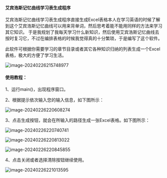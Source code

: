 #### 艾宾浩斯记忆曲线学习表生成程序

艾宾浩斯记忆曲线学习表生成程序直接生成Excel表格本人在学习英语的时候了解到这个艾宾浩斯记忆曲线可以用来背单词，然后思考着能不能用同样的方法来学习其它知识。 于是我规划了我每天学习什么新知识，然后使用艾宾浩斯记忆曲线去按时复习它，不过在编排表格的时候我觉得真的十分繁琐，于是编写了这个软件。

此软件可根据你需要学习的章节目录或者其它各种知识归纳的列表生成一个Excel表格，极大的方便了学习生活。

![image-20240226215748977](C:\Users\17253\AppData\Roaming\Typora\typora-user-images\image-20240226215748977.png)

#### 使用教程：

1、运行main()，出现程序窗口。

2、根据提示依次输入您的输入信息，如下图所示：

![image-20240226220608274](C:\Users\17253\AppData\Roaming\Typora\typora-user-images\image-20240226220608274.png)

3、点击生成按钮，就会在所输入的路径生成一张Excel表格。如下图所示：

![image-20240226220740741](C:\Users\17253\AppData\Roaming\Typora\typora-user-images\image-20240226220740741.png)

![image-20240226220813022](C:\Users\17253\AppData\Roaming\Typora\typora-user-images\image-20240226220813022.png)

![image-20240226220845855](C:\Users\17253\AppData\Roaming\Typora\typora-user-images\image-20240226220845855.png)

4、点击关闭或者选择清除按钮继续使用。

![image-20240226221013595](C:\Users\17253\AppData\Roaming\Typora\typora-user-images\image-20240226221013595.png)